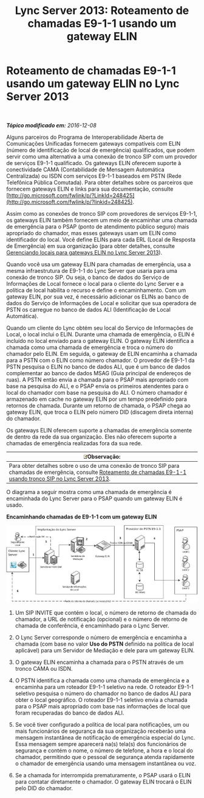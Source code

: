 ﻿---
title: 'Lync Server 2013: Roteamento de chamadas E9-1-1 usando um gateway ELIN'
TOCTitle: Roteamento de chamadas E9-1-1 usando um gateway ELIN
ms:assetid: 5a3997e3-898d-49cb-922a-4184c3373350
ms:mtpsurl: https://technet.microsoft.com/pt-br/library/JJ204919(v=OCS.15)
ms:contentKeyID: 49306804
ms.date: 12/10/2016
mtps_version: v=OCS.15
ms.translationtype: HT
---

# Roteamento de chamadas E9-1-1 usando um gateway ELIN no Lync Server 2013

 

_**Tópico modificado em:** 2016-12-08_

Alguns parceiros do Programa de Interoperabilidade Aberta de Comunicações Unificadas fornecem gateways compatíveis com ELIN (número de identificação de local de emergência) qualificados, que podem servir como uma alternativa a uma conexão de tronco SIP com um provedor de serviços E9-1-1 qualificado. Os gateways ELIN oferecem suporte à conectividade CAMA (Contabilidade de Mensagem Automática Centralizada) ou ISDN com serviços E9-1-1 baseados em PSTN (Rede Telefônica Pública Comutada). Para obter detalhes sobre os parceiros que fornecem gateways ELIN e links para sua documentação, consulte [http://go.microsoft.com/fwlink/p/?LinkId=248425](http://go.microsoft.com/fwlink/p/?linkid=248425).

Assim como as conexões de tronco SIP com provedores de serviços E9-1-1, os gateways ELIN também fornecem um meio de encaminhar uma chamada de emergência para o PSAP (ponto de atendimento público seguro) mais apropriado do chamador, mas esses gateways usam um ELIN como identificador do local. Você define ELINs para cada ERL (Local de Resposta de Emergência) em sua organização (para obter detalhes, consulte [Gerenciando locais para gateways ELIN no Lync Server 2013](lync-server-2013-managing-locations-for-elin-gateways.md)).

Quando você usa um gateway ELIN para chamadas de emergência, usa a mesma infraestrutura de E9-1-1 do Lync Server que usaria para uma conexão de tronco SIP. Ou seja, o banco de dados do Serviço de Informações de Local fornece o local para o cliente do Lync Server e a política de local habilita o recurso e define o encaminhamento. Com um gateway ELIN, por sua vez, é necessário adicionar os ELINs ao banco de dados do Serviço de Informações de Local e solicitar que sua operadora de PSTN os carregue no banco de dados ALI (Identificação de Local Automática).

Quando um cliente do Lync obtém seu local do Serviço de Informações de Local, o local inclui o ELIN. Durante uma chamada de emergência, o ELIN é incluído no local enviado para o gateway ELIN. O gateway ELIN identifica a chamada como uma chamada de emergência e troca o número do chamador pelo ELIN. Em seguida, o gateway de ELIN encaminha a chamada para a PSTN com o ELIN como número chamador. O provedor de E9-1-1 da PSTN pesquisa o ELIN no banco de dados ALI, que é um banco de dados complementar ao banco de dados MSAG (Guia principal de endereços de ruas). A PSTN então envia a chamada para o PSAP mais apropriado com base na pesquisa do ALI, e o PSAP envia os primeiros atendentes para o local do chamador com base na pesquisa do ALI. O número chamador é armazenado em cache no gateway ELIN por um tempo predefinido para retornos de chamada. Durante um retorno de chamada, o PSAP chega ao gateway ELIN, que troca o ELIN pelo número DID (discagem direta interna) do chamador.

Os gateways ELIN oferecem suporte a chamadas de emergência somente de dentro da rede da sua organização. Eles não oferecem suporte a chamadas de emergência realizadas fora da sua rede.

<table>
<thead>
<tr class="header">
<th><img src="images/Gg425756.note(OCS.15).gif" title="note" alt="note" />Observação:</th>
</tr>
</thead>
<tbody>
<tr class="odd">
<td>Para obter detalhes sobre o uso de uma conexão de tronco SIP para chamadas de emergência, consulte <a href="lync-server-2013-routing-e9-1-1-calls-by-using-a-sip-trunk.md">Roteamento de chamadas E9-1-1 usando tronco SIP no Lync Server 2013</a>.</td>
</tr>
</tbody>
</table>


O diagrama a seguir mostra como uma chamada de emergência é encaminhada do Lync Server para o PSAP quando um gateway ELIN é usado.

**Encaminhando chamadas de E9-1-1 com um gateway ELIN**

![Roteamento de chamada ELIN](images/JJ204919.ea68f88a-0fc4-43d4-9660-79a7e8936df1(OCS.15).jpg "Roteamento de chamada ELIN")

1.  Um SIP INVITE que contém o local, o número de retorno de chamada do chamador, a URL de notificação (opcional) e o número de retorno de chamada de conferência, é encaminhado para o Lync Server.

2.  O Lync Server corresponde o número de emergência e encaminha a chamada (com base no valor **Uso do PSTN** definido na política de local aplicável) para um Servidor de Mediação e dele para um gateway ELIN.

3.  O gateway ELIN encaminha a chamada para o PSTN através de um tronco CAMA ou ISDN.

4.  O PSTN identifica a chamada como uma chamada de emergência e a encaminha para um roteador E9-1-1 seletivo na rede. O roteador E9-1-1 seletivo pesquisa o número do chamador no banco de dados ALI para obter o local geográfico. O roteador E9-1-1 seletivo envia a chamada para o PSAP mais apropriado com base nas informações de local que foram recuperadas do banco de dados ALI.

5.  Se você tiver configurado a política de local para notificações, um ou mais funcionários de segurança da sua organização receberão uma mensagem instantânea de notificação de emergência especial do Lync. Essa mensagem sempre aparecerá na(s) tela(s) dos funcionários de segurança e contém o nome, o número de telefone, a hora e o local do chamador, permitindo que o pessoal de segurança atenda rapidamente o chamador de emergência usando uma mensagem instantânea ou voz.

6.  Se a chamada for interrompida prematuramente, o PSAP usará o ELIN para contatar diretamente o chamador. O gateway ELIN trocará o ELIN pelo DID do chamador.

